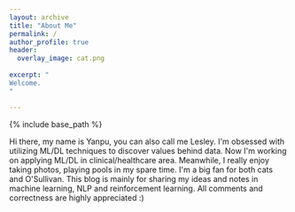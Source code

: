 ```yaml
---
layout: archive
title: "About Me"
permalink: /
author_profile: true
header: 
  overlay_image: cat.png
  
excerpt: "
Welcome.
"

---
```

{% include base_path %}

 Hi there, my name is Yanpu, you can also call me Lesley. I'm obsessed with utilizing ML/DL techniques to discover values behind data. Now I'm working on applying ML/DL in clinical/healthcare area. Meanwhile, I really enjoy taking photos, playing pools in my spare time. I'm a big fan for both cats and O'Sullivan. This blog is mainly for sharing my ideas and notes in machine learning, NLP and reinforcement learning. All comments and correctness are highly appreciated :)